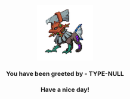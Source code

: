 <p align="center">
            <img src="https://raw.githubusercontent.com/PokeAPI/sprites/master/sprites/pokemon/772.png" width="150" height="150">
          </p>
          <h3 align="center">You have been greeted by - <b>TYPE-NULL</b></h3>
          <h3 align="center">Have a nice day!</h3>
